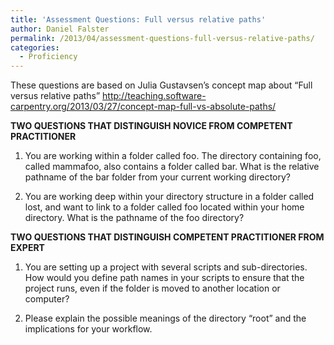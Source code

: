 ```yaml
---
title: 'Assessment Questions: Full versus relative paths'
author: Daniel Falster
permalink: /2013/04/assessment-questions-full-versus-relative-paths/
categories:
  - Proficiency
---
```

These questions are based on Julia Gustavsen&#8217;s concept map about &#8220;Full versus relative paths&#8221; http://teaching.software-carpentry.org/2013/03/27/concept-map-full-vs-absolute-paths/

**TWO QUESTIONS THAT DISTINGUISH NOVICE FROM COMPETENT PRACTITIONER**  
1. You are working within a folder called foo. The directory containing foo, called mammafoo, also contains a folder called bar. What is the relative pathname of the bar folder from your current working directory?

2. You are working deep within your directory structure in a folder called lost, and want to link to a folder called foo located within your home directory. What is the pathname of the foo directory?

**TWO QUESTIONS THAT DISTINGUISH COMPETENT PRACTITIONER FROM EXPERT**  
1. You are setting up a project with several scripts and sub-directories. How would you define path names in your scripts to ensure that the project runs, even if the folder is moved to another location or computer?

2. Please explain the possible meanings of the directory &#8220;root&#8221; and the implications for your workflow.
